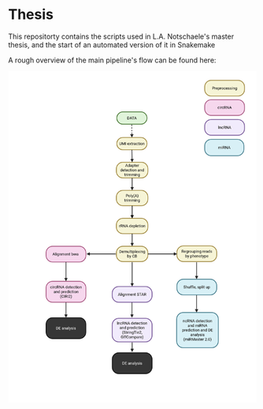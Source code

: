 # Thesis

This repositorty contains the scripts used in L.A. Notschaele's master thesis, and the start of an automated version of it in Snakemake
  
A rough overview of the main pipeline's flow can be found here:

![Pipeline Overview](images/pipeline_flowchart.png)

